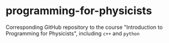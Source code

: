 # programming-for-physicists
Corresponding GitHub repository to the course "Introduction to Programming for Physicists", including `c++` and `python`
